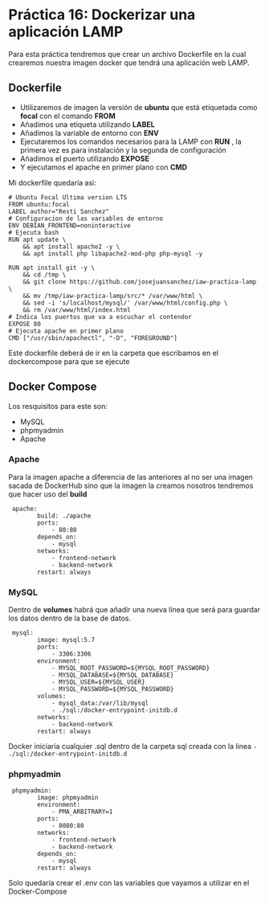 # Práctica 16: Dockerizar una aplicación LAMP

Para esta práctica tendremos que crear un archivo Dockerfile en la cual crearemos nuestra imagen docker que tendrá una aplicación web LAMP. 

## Dockerfile

- Utilizaremos de imagen la versión de **ubuntu** que está etiquetada como **focal** con el comando **FROM**
- Añadimos una etiqueta utilizando **LABEL**
- Añadimos la variable de entorno con **ENV**
- Ejecutaremos los comandos necesarios para la LAMP con **RUN** , la primera vez es para instalación y la segunda de configuración
- Añadimos el puerto utilizando **EXPOSE**
- Y ejecutamos el apache en primer plano con **CMD**

Mi dockerfile quedaría asi: 

```
# Ubuntu Focal Ultima version LTS
FROM ubuntu:focal 
LABEL author="Resti Sanchez" 
# Configuracion de las variables de entorno
ENV DEBIAN_FRONTEND=noninteractive
# Ejecuta bash
RUN apt update \
    && apt install apache2 -y \
    && apt install php libapache2-mod-php php-mysql -y 

RUN apt install git -y \
    && cd /tmp \
    && git clone https://github.com/josejuansanchez/iaw-practica-lamp \
    && mv /tmp/iaw-practica-lamp/src/* /var/www/html \
    && sed -i 's/localhost/mysql/' /var/www/html/config.php \
    && rm /var/www/html/index.html
# Indica los puertos que va a escuchar el contendor
EXPOSE 80
# Ejecuta apache en primer plano
CMD ["/usr/sbin/apachectl", "-D", "FOREGROUND"]
```
Este dockerfile deberá de ir en la carpeta que escribamos en el dockercompose para que se ejecute

## Docker Compose

Los resquisitos para este son: 

- MySQL
- phpmyadmin
- Apache

### Apache

Para la imagen apache a diferencia de las anteriores al no ser una imagen sacada de DockerHub sino que la imagen la creamos nosotros tendremos que hacer uso del **build** 

```
 apache: 
        build: ./apache
        ports: 
            - 80:80
        depends_on: 
            - mysql
        networks: 
            - frontend-network
            - backend-network
        restart: always
```


### MySQL

Dentro de **volumes** habrá que añadir una nueva línea que será para guardar los datos dentro de la base de datos. 

```
 mysql:
        image: mysql:5.7
        ports:
            - 3306:3306
        environment:
            - MYSQL_ROOT_PASSWORD=${MYSQL_ROOT_PASSWORD}
            - MYSQL_DATABASE=${MYSQL_DATABASE}
            - MYSQL_USER=${MYSQL_USER}
            - MYSQL_PASSWORD=${MYSQL_PASSWORD}
        volumes:
            - mysql_data:/var/lib/mysql
            - ./sql:/docker-entrypoint-initdb.d
        networks:
            - backend-network
        restart: always
```
Docker iniciaría cualquier .sql dentro de la carpeta sql creada con la linea  ``- ./sql:/docker-entrypoint-initdb.d  ``  

### phpmyadmin 

```
 phpmyadmin:
        image: phpmyadmin
        environment:
            - PMA_ARBITRARY=1
        ports:
            - 8080:80
        networks:
            - frontend-network
            - backend-network
        depends_on: 
            - mysql
        restart: always
```

Solo quedaría crear el .env con las variables que vayamos a utilizar en el Docker-Compose
